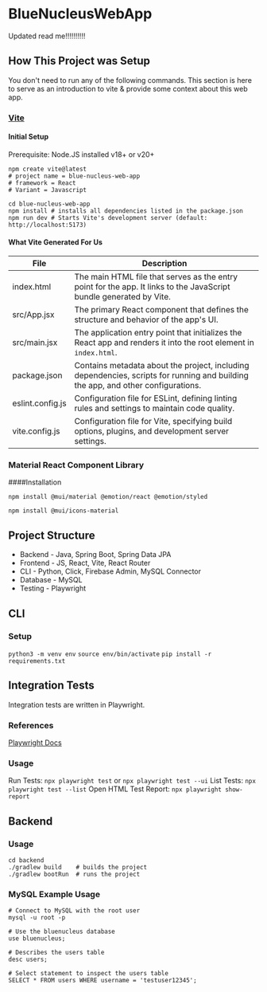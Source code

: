 # BlueNucleusWebApp

Updated read me!!!!!!!!!!

## How This Project was Setup

You don't need to run any of the following commands. This section is here to serve as an introduction to vite & provide some context about this web app.

### [Vite](https://vite.dev/guide/)

#### Initial Setup

Prerequisite: Node.JS installed v18+ or v20+

```
npm create vite@latest
# project name = blue-nucleus-web-app
# framework = React
# Variant = Javascript

cd blue-nucleus-web-app
npm install # installs all dependencies listed in the package.json
npm run dev # Starts Vite's development server (default: http://localhost:5173)
```

#### What Vite Generated For Us

| File             | Description                                                                                                                      |
| ---------------- | -------------------------------------------------------------------------------------------------------------------------------- |
| index.html       | The main HTML file that serves as the entry point for the app. It links to the JavaScript bundle generated by Vite.              |
| src/App.jsx      | The primary React component that defines the structure and behavior of the app's UI.                                             |
| src/main.jsx     | The application entry point that initializes the React app and renders it into the root element in `index.html`.                 |
| package.json     | Contains metadata about the project, including dependencies, scripts for running and building the app, and other configurations. |
| eslint.config.js | Configuration file for ESLint, defining linting rules and settings to maintain code quality.                                     |
| vite.config.js   | Configuration file for Vite, specifying build options, plugins, and development server settings.                                 |

### Material React Component Library 
####Installation
```
npm install @mui/material @emotion/react @emotion/styled

npm install @mui/icons-material
```

## Project Structure
* Backend - Java, Spring Boot, Spring Data JPA
* Frontend - JS, React, Vite, React Router
* CLI - Python, Click, Firebase Admin, MySQL Connector
* Database - MySQL
* Testing - Playwright

## CLI 

### Setup
`python3 -m venv env`
`source env/bin/activate`
`pip install -r requirements.txt`

## Integration Tests 
Integration tests are written in Playwright.

### References
[Playwright Docs](https://playwright.dev/)

### Usage
Run Tests: `npx playwright test` or `npx playwright test --ui`
List Tests: `npx playwright test --list`
Open HTML Test Report: `npx playwright show-report`

## Backend

### Usage
```
cd backend
./gradlew build    # builds the project
./gradlew bootRun  # runs the project
```

### MySQL Example Usage
```
# Connect to MySQL with the root user
mysql -u root -p

# Use the bluenucleus database
use bluenucleus;

# Describes the users table
desc users;

# Select statement to inspect the users table
SELECT * FROM users WHERE username = 'testuser12345';
```
